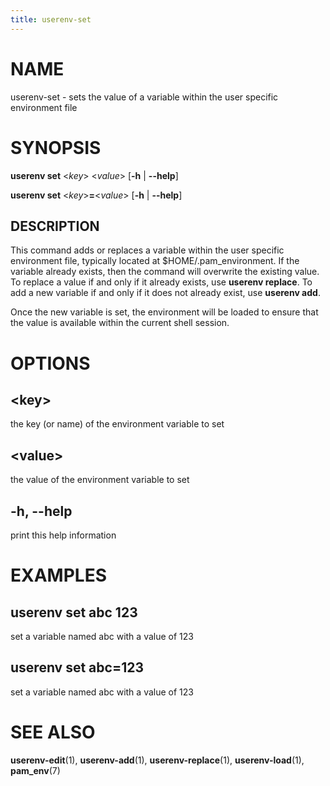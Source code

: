 ```yaml
---
title: userenv-set
---
```


# NAME

userenv-set - sets the value of a variable within the user specific environment file

# SYNOPSIS

**userenv set** <*key*> <*value*> [**-h** | **--help**]

**userenv set** <*key*>**=**<*value*> [**-h** | **--help**]

## DESCRIPTION

This command adds or replaces a variable within the user specific environment file, typically located at
$HOME/.pam_environment. If the variable already exists, then the command will overwrite the existing value. To replace
a value if and only if it already exists, use **userenv replace**. To add a new variable if and only if it does not
already exist, use **userenv add**.

Once the new variable is set, the environment will be loaded to ensure that the value is available within the
current shell session.

# OPTIONS

## \<key\>

the key (or name) of the environment variable to set

## \<value\>

the value of the environment variable to set

## -h, --help

print this help information

# EXAMPLES

## userenv set abc 123

set a variable named abc with a value of 123

## userenv set abc=123

set a variable named abc with a value of 123

# SEE ALSO

**userenv-edit**(1), **userenv-add**(1), **userenv-replace**(1), **userenv-load**(1), **pam_env**(7)
